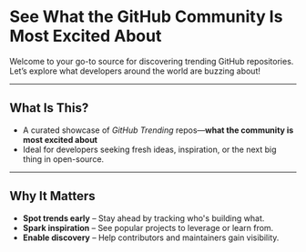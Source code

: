 #  See What the GitHub Community Is Most Excited About

Welcome to your go-to source for discovering trending GitHub repositories. 
Let’s explore what developers around the world are buzzing about! 

---

##  What Is This?

- A curated showcase of *GitHub Trending* repos—**what the community is most excited about**
- Ideal for developers seeking fresh ideas, inspiration, or the next big thing in open-source.

---

##  Why It Matters

- **Spot trends early** – Stay ahead by tracking who's building what.
- **Spark inspiration** – See popular projects to leverage or learn from.
- **Enable discovery** – Help contributors and maintainers gain visibility.
